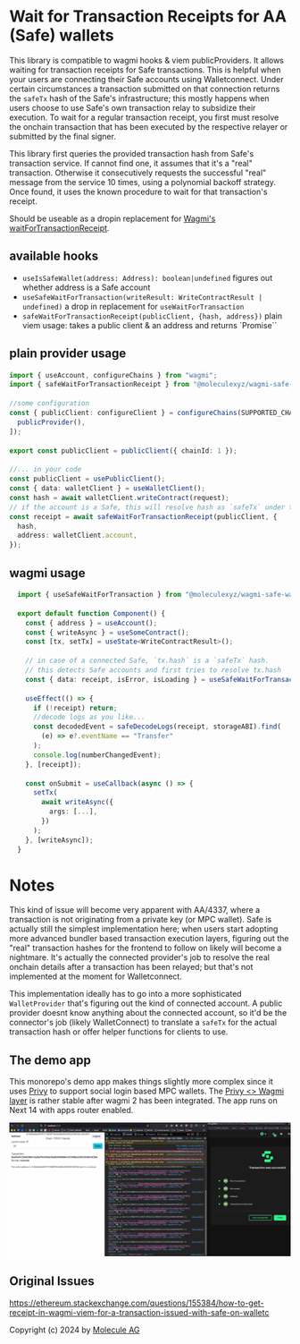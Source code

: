 # Wait for Transaction Receipts for AA (Safe) wallets

This library is compatible to wagmi hooks & viem publicProviders. It allows waiting for transaction receipts for Safe transactions. This is helpful when your users are connecting their Safe accounts using Walletconnect. Under certain circumstances a transaction submitted on that connection returns the `safeTx` hash of the Safe's infrastructure; this mostly happens when users choose to use Safe's own transaction relay to subsidize their execution. To wait for a regular transaction receipt, you first must resolve the onchain transaction that has been executed by the respective relayer or submitted by the final signer.

This library first queries the provided transaction hash from Safe's transaction service. If cannot find one, it assumes that it's a "real" transaction. Otherwise it consecutively requests the successful "real" message from the service 10 times, using a polynomial backoff strategy. Once found, it uses the known procedure to wait for that transaction's receipt.

Should be useable as a dropin replacement for [Wagmi's waitForTransactionReceipt](https://wagmi.sh/core/api/actions/waitForTransactionReceipt#waitfortransactionreceipt).

## available hooks

- `useIsSafeWallet(address: Address): boolean|undefined` figures out whether address is a Safe account
- `useSafeWaitForTransaction(writeResult: WriteContractResult | undefined)` a drop in replacement for `useWaitForTransaction`
- `safeWaitForTransactionReceipt(publicClient, {hash, address})` plain viem usage: takes a public client & an address and returns `Promise<TransactionReceipt>``

## plain provider usage

```ts
import { useAccount, configureChains } from "wagmi";
import { safeWaitForTransactionReceipt } from "@moleculexyz/wagmi-safe-wait-for-tx";

//some configuration
const { publicClient: configureClient } = configureChains(SUPPORTED_CHAINS, [
  publicProvider(),
]);

export const publicClient = publicClient({ chainId: 1 });

//... in your code
const publicClient = usePublicClient();
const { data: walletClient } = useWalletClient();
const hash = await walletClient.writeContract(request);
// if the account is a Safe, this will resolve hash as `safeTx` under the hood:
const receipt = await safeWaitForTransactionReceipt(publicClient, {
  hash,
  address: walletClient.account,
});
```

## wagmi usage

```ts
  import { useSafeWaitForTransaction } from "@moleculexyz/wagmi-safe-wait-for-tx";

  export default function Component() {
    const { address } = useAccount();
    const { writeAsync } = useSomeContract();
    const [tx, setTx] = useState<WriteContractResult>();

    // in case of a connected Safe, `tx.hash` is a `safeTx` hash.
    // this detects Safe accounts and first tries to resolve tx.hash
    const { data: receipt, isError, isLoading } = useSafeWaitForTransaction(tx);

    useEffect(() => {
      if (!receipt) return;
      //decode logs as you like...
      const decodedEvent = safeDecodeLogs(receipt, storageABI).find(
        (e) => e?.eventName == "Transfer"
      );
      console.log(numberChangedEvent);
    }, [receipt]);

    const onSubmit = useCallback(async () => {
      setTx(
        await writeAsync({
          args: [...],
        })
      );
    }, [writeAsync]);
  }

```

# Notes

This kind of issue will become very apparent with AA/4337, where a transaction is not originating from a private key (or MPC wallet). Safe is actually still the simplest implementation here; when users start adopting more advanced bundler based transaction execution layers, figuring out the "real" transaction hashes for the frontend to follow on likely will become a nightmare. It's actually the connected provider's job to resolve the real onchain details after a transaction has been relayed; but that's not implemented at the moment for Walletconnect.

This implementation ideally has to go into a more sophisticated `WalletProvider` that's figuring out the kind of connected account. A public provider doesnt know anything about the connected account, so it'd be the connector's job (likely WalletConnect) to translate a `safeTx` for the actual transaction hash or offer helper functions for clients to use.

## The demo app

This monorepo's demo app makes things slightly more complex since it uses  [Privy](https://privy.io) to support social login based MPC wallets. The [Privy <> Wagmi layer](https://docs.privy.io/guide/guides/wagmi) is rather stable after wagmi 2 has been integrated. The app runs on Next 14 with apps router enabled.

![](docs/safetx.jpg)

## Original Issues

https://ethereum.stackexchange.com/questions/155384/how-to-get-receipt-in-wagmi-viem-for-a-transaction-issued-with-safe-on-walletc

Copyright (c) 2024 by [Molecule AG](https://molecule.xyz)
